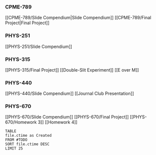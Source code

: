 ### CPME-789
[[CPME-789/Slide Compendium|Slide Compendium]]
[[CPME-789/Final Project|Final Project]]
### PHYS-251
[[PHYS-251/Slide Compendium]]
### PHYS-315
[[PHYS-315/Final Project]]
[[Double-Slit Experiment]]
[[E over M]]
### PHYS-440
[[PHYS-440/Slide Compendium]]
[[Journal Club Presentation]]
### PHYS-670
[[PHYS-670/Slide Compendium]]
[[PHYS-670/Final Project]]
[[PHYS-670/Homework 3]]
[[Homework 4]]






```dataview
TABLE
file.ctime as Created
FROM #TODO
SORT file.ctime DESC
LIMIT 25
```
